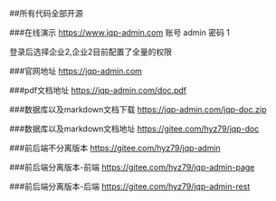 
##所有代码全部开源

###在线演示
https://www.jqp-admin.com
账号 admin
密码 1

登录后选择企业2,企业2目前配置了全量的权限

###官网地址 
https://jqp-admin.com

###pdf文档地址 
https://jqp-admin.com/doc.pdf

###数据库以及markdown文档下载
https://jqp-admin.com/jqp-doc.zip

###数据库以及markdown文档地址
https://gitee.com/hyz79/jqp-doc

###前后端不分离版本
https://gitee.com/hyz79/jqp-admin

###前后端分离版本-前端
https://gitee.com/hyz79/jqp-admin-page

###前后端分离版本-后端
https://gitee.com/hyz79/jqp-admin-rest
